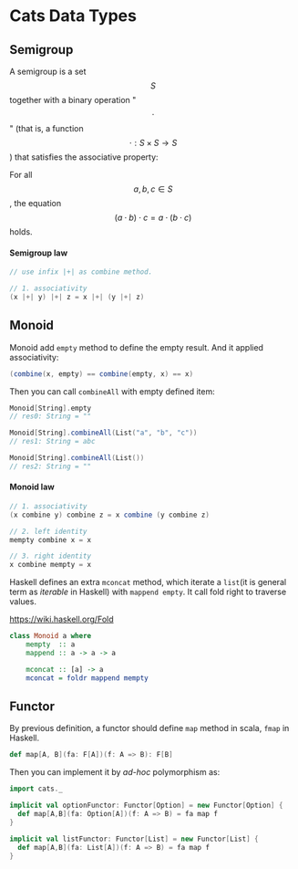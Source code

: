 # Cats Data Types

## Semigroup

A semigroup is a set $$S$$ together with a binary operation "$${\displaystyle \cdot}$$" (that is, a function $${\displaystyle \cdot :S\times S\rightarrow S}$$) that satisfies the associative property:

For all $${\displaystyle a,b,c\in S}$$, the equation $${\displaystyle (a\cdot b)\cdot c=a\cdot (b\cdot c)}$$ holds.

#### Semigroup law

```scala
// use infix |+| as combine method.

// 1. associativity
(x |+| y) |+| z = x |+| (y |+| z) 
```

## Monoid

Monoid add `empty` method to define the empty result. And it applied associativity:

```scala
(combine(x, empty) == combine(empty, x) == x)
```

Then you can call `combineAll` with empty defined item:

```scala
Monoid[String].empty
// res0: String = ""

Monoid[String].combineAll(List("a", "b", "c"))
// res1: String = abc

Monoid[String].combineAll(List())
// res2: String = ""
```

#### Monoid law

```scala
// 1. associativity
(x combine y) combine z = x combine (y combine z)

// 2. left identity
mempty combine x = x               

// 3. right identity
x combine mempty = x               
```

Haskell defines an extra `mconcat` method, which iterate a `list`(it is general term as _iterable_ in Haskell) with `mappend empty`. It call fold right to traverse values.

https://wiki.haskell.org/Fold

```haskell
class Monoid a where
    mempty  :: a
    mappend :: a -> a -> a

    mconcat :: [a] -> a
    mconcat = foldr mappend mempty
```

## Functor

By previous definition, a functor should define `map` method in scala, `fmap` in Haskell.

```scala
def map[A, B](fa: F[A])(f: A => B): F[B]
```

Then you can implement it by _ad-hoc_ polymorphism as:

```scala
import cats._

implicit val optionFunctor: Functor[Option] = new Functor[Option] {
  def map[A,B](fa: Option[A])(f: A => B) = fa map f
}

implicit val listFunctor: Functor[List] = new Functor[List] {
  def map[A,B](fa: List[A])(f: A => B) = fa map f
}
```
